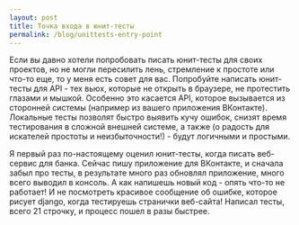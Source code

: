 ```yaml
---
layout: post
title: Точка входа в юнит-тесты
permalink: /blog/unittests-entry-point
---
```

Если вы давно хотели попробовать писать юнит-тесты для своих проектов, но не могли пересилить лень, стремление к простоте или что-то еще, то у меня есть совет для вас. Попробуйте написать юнит-тесты для API - тех вьюх, которые не открыть в браузере, не протестить глазами и мышкой. Особенно это касается API, которое вызывается из сторонней системы (например из вашего приложения ВКонтакте). Локальные тесты позволят быстро выявить кучу ошибок, снизят время тестирования в сложной внешней системе, а также (о радость для искателей простоты и неизбыточности!) - будут логичными и простыми. 

Я первый раз по-настоящему оценил юнит-тесты, когда писать веб-сервис для банка. Сейчас пишу приложение для ВКонтакте, и сначала забыл про тесты, в результате много раз обновлял приложение, много всего выводил в консоль. А как напишешь новый код - опять что-то не работает! И не посмотреть красивое сообщение об ошибке, которое рисует django, когда тестируешь странички веб-сайта! Написал тесты, всего 21 строчку, и процесс пошел в разы быстрее.